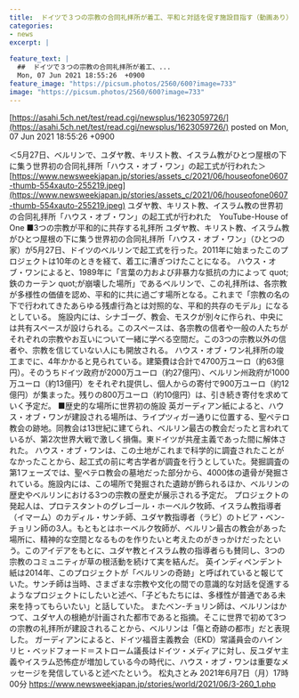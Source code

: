 ```yaml
---
title:  ドイツで３つの宗教の合同礼拝所が着工、平和と対話を促す施設目指す（動画あり）  
categories:
- news
excerpt: |
  
feature_text: |
  ##  ドイツで３つの宗教の合同礼拝所が着工、...
  Mon, 07 Jun 2021 18:55:26  +0900
feature_image: "https://picsum.photos/2560/600?image=733"
image: "https://picsum.photos/2560/600?image=733"
---
```


[https://asahi.5ch.net/test/read.cgi/newsplus/1623059726/](https://asahi.5ch.net/test/read.cgi/newsplus/1623059726/)
posted on Mon, 07 Jun 2021 18:55:26  +0900

<!--more-->

＜5月27日、ベルリンで、ユダヤ教、キリスト教、イスラム教がひとつ屋根の下に集う世界初の合同礼拝所「ハウス・オブ・ワン」の起工式が行われた＞ [https://www.newsweekjapan.jp/stories/assets_c/2021/06/houseofone0607-thumb-554xauto-255219.jpeg](https://www.newsweekjapan.jp/stories/assets_c/2021/06/houseofone0607-thumb-554xauto-255219.jpeg) ユダヤ教、キリスト教、イスラム教の世界初の合同礼拝所「ハウス・オブ・ワン」の起工式が行われた　YouTube-House of One ■3つの宗教が平和的に共存する礼拝所 ユダヤ教、キリスト教、イスラム教がひとつ屋根の下に集う世界初の合同礼拝所「ハウス・オブ・ワン」（ひとつの家）が5月27日、ドイツのベルリンで起工式を行った。2011年に始まったこのプロジェクトは10年のときを経て、着工に漕ぎつけたことになる。 ハウス・オブ・ワンによると、1989年に「言葉の力および非暴力な抵抗の力によって quot;鉄のカーテン quot;が崩壊した場所」であるベルリンで、この礼拝所は、各宗教が多様性の価値を認め、平和的に共に過ごす場所となる。これまで「宗教の名の下で行われてきたあらゆる残虐行為とは対照的な、平和的共存のモデル」になるとしている。 施設内には、シナゴーグ、教会、モスクが別々に作られ、中央には共有スペースが設けられる。このスペースは、各宗教の信者や一般の人たちがそれぞれの宗教やお互いについて一緒に学べる空間だ。この3つの宗教以外の信者や、宗教を信じていない人にも開放される。 ハウス・オブ・ワン礼拝所の竣工までに、4年かかると見られている。建築費は合計で4700万ユーロ（約63億円）。そのうちドイツ政府が2000万ユーロ（約27億円）、ベルリン州政府が1000万ユーロ（約13億円）をそれぞれ提供し、個人からの寄付で900万ユーロ（約12億円）が集まった。残りの800万ユーロ（約10億円）は、引き続き寄付を求めていく予定だ。 ■歴史的な場所に世界初の施設 英ガーディアン紙によると、ハウス・オブ・ワンが建設される場所は、ライプツィガー通りに位置する、聖ペテロ教会の跡地。同教会は13世紀に建てられ、ベルリン最古の教会だったと言われているが、第2次世界大戦で激しく損傷。東ドイツが共産主義であった間に解体された。 ハウス・オブ・ワンは、この土地がこれまで科学的に調査されたことがなかったことから、起工式の前に考古学者が調査を行うとしていた。発掘調査の第1フェーズでは、聖ペテロ教会の墓地だった部分から、4000体の遺骨が発掘されている。施設内には、この場所で発掘された遺跡が飾られるほか、ベルリンの歴史やベルリンにおける3つの宗教の歴史が展示される予定だ。 プロジェクトの発起人は、プロテスタントのグレゴール・ホーベルク牧師、イスラム教指導者（イマーム）のカディル・サンチ師、ユダヤ教指導者（ラビ）のトビア・ベン-チョリン師の3人。もともとはホーベルク牧師が、ベルリン最古の教会があった場所に、精神的な空間となるものを作りたいと考えたのがきっかけだったという。このアイデアをもとに、ユダヤ教とイスラム教の指導者らも賛同し、3つの宗教のコミュニティが草の根活動を続けて実を結んだ。 英インディペンデント紙は2014年、このプロジェクトが「ベルリンの奇跡」と呼ばれていると報じていた。サンチ師は当時、さまざまな宗教や文化の間での意識的な対話を促進するようなプロジェクトにしたいと述べ、「子どもたちには、多様性が普通である未来を持ってもらいたい」と話していた。 またベン-チョリン師は、ベルリンはかつて、ユダヤ人の根絶が計画された都市であると指摘。そこに世界で初めて3つの宗教の礼拝所が建設されることから、ベルリンは「傷と奇跡の都市」だと表現した。 ガーディアンによると、ドイツ福音主義教会（EKD）常議員会のハインリヒ・ベッドフォード＝ストローム議長はドイツ・メディアに対し、反ユダヤ主義やイスラム恐怖症が増加している今の時代に、ハウス・オブ・ワンは重要なメッセージを発信していると述べたという。 松丸さとみ 2021年6月7日（月）17時00分 https://www.newsweekjapan.jp/stories/world/2021/06/3-260_1.php
